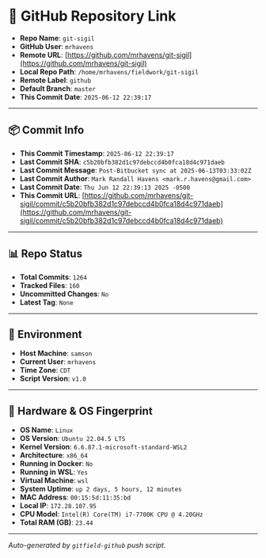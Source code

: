 # 🔗 GitHub Repository Link

- **Repo Name**: `git-sigil`
- **GitHub User**: `mrhavens`
- **Remote URL**: [https://github.com/mrhavens/git-sigil](https://github.com/mrhavens/git-sigil)
- **Local Repo Path**: `/home/mrhavens/fieldwork/git-sigil`
- **Remote Label**: `github`
- **Default Branch**: `master`
- **This Commit Date**: `2025-06-12 22:39:17`

---

## 📦 Commit Info

- **This Commit Timestamp**: `2025-06-12 22:39:17`
- **Last Commit SHA**: `c5b20bfb382d1c97debccd4b0fca18d4c971daeb`
- **Last Commit Message**: `Post-Bitbucket sync at 2025-06-13T03:33:02Z`
- **Last Commit Author**: `Mark Randall Havens <mark.r.havens@gmail.com>`
- **Last Commit Date**: `Thu Jun 12 22:39:13 2025 -0500`
- **This Commit URL**: [https://github.com/mrhavens/git-sigil/commit/c5b20bfb382d1c97debccd4b0fca18d4c971daeb](https://github.com/mrhavens/git-sigil/commit/c5b20bfb382d1c97debccd4b0fca18d4c971daeb)

---

## 📊 Repo Status

- **Total Commits**: `1264`
- **Tracked Files**: `160`
- **Uncommitted Changes**: `No`
- **Latest Tag**: `None`

---

## 🧭 Environment

- **Host Machine**: `samson`
- **Current User**: `mrhavens`
- **Time Zone**: `CDT`
- **Script Version**: `v1.0`

---

## 🧬 Hardware & OS Fingerprint

- **OS Name**: `Linux`
- **OS Version**: `Ubuntu 22.04.5 LTS`
- **Kernel Version**: `6.6.87.1-microsoft-standard-WSL2`
- **Architecture**: `x86_64`
- **Running in Docker**: `No`
- **Running in WSL**: `Yes`
- **Virtual Machine**: `wsl`
- **System Uptime**: `up 2 days, 5 hours, 12 minutes`
- **MAC Address**: `00:15:5d:11:35:bd`
- **Local IP**: `172.28.107.95`
- **CPU Model**: `Intel(R) Core(TM) i7-7700K CPU @ 4.20GHz`
- **Total RAM (GB)**: `23.44`

---

_Auto-generated by `gitfield-github` push script._
